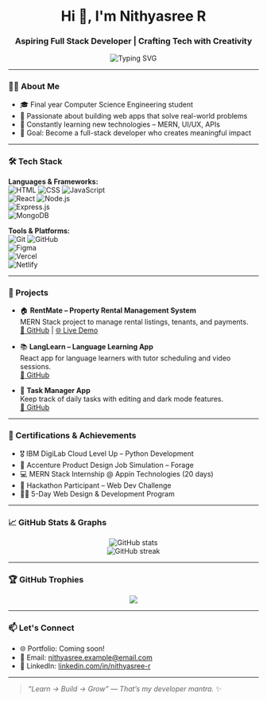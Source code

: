 <h1 align="center">Hi 👋, I'm Nithyasree R</h1>
<h3 align="center">Aspiring Full Stack Developer | Crafting Tech with Creativity</h3>

<p align="center">
  <img src="https://readme-typing-svg.demolab.com?font=Fira+Code&size=22&pause=1000&center=true&vCenter=true&width=435&lines=Welcome+to+my+GitHub+profile!;I'm+a+MERN+stack+developer;Let's+build+something+amazing+%F0%9F%9A%80" alt="Typing SVG" />
</p>

---

### 👩‍💻 About Me

- 🎓 Final year Computer Science Engineering student  
- 🚀 Passionate about building web apps that solve real-world problems  
- 🧠 Constantly learning new technologies – MERN, UI/UX, APIs  
- 🎯 Goal: Become a full-stack developer who creates meaningful impact  

---

### 🛠️ Tech Stack

**Languages & Frameworks:**  
![HTML](https://img.shields.io/badge/-HTML5-E34F26?logo=html5&logoColor=fff) 
![CSS](https://img.shields.io/badge/-CSS3-1572B6?logo=css3) 
![JavaScript](https://img.shields.io/badge/-JavaScript-F7DF1E?logo=javascript&logoColor=black)  
![React](https://img.shields.io/badge/-React-61DAFB?logo=react&logoColor=black) 
![Node.js](https://img.shields.io/badge/-Node.js-339933?logo=node.js&logoColor=white)  
![Express.js](https://img.shields.io/badge/-Express.js-000000?logo=express&logoColor=white)  
![MongoDB](https://img.shields.io/badge/-MongoDB-47A248?logo=mongodb)  

**Tools & Platforms:**  
![Git](https://img.shields.io/badge/-Git-F05032?logo=git&logoColor=white) 
![GitHub](https://img.shields.io/badge/-GitHub-181717?logo=github)  
![Figma](https://img.shields.io/badge/-Figma-F24E1E?logo=figma&logoColor=white)  
![Vercel](https://img.shields.io/badge/-Vercel-000000?logo=vercel)  
![Netlify](https://img.shields.io/badge/-Netlify-00C7B7?logo=netlify&logoColor=white)

---

### 🌟 Projects

- 🏠 **RentMate – Property Rental Management System**  
  MERN Stack project to manage rental listings, tenants, and payments.  
  [🔗 GitHub](#) | [🌐 Live Demo](#)

- 📚 **LangLearn – Language Learning App**  
  React app for language learners with tutor scheduling and video sessions.  
  [🔗 GitHub](#)

- 📝 **Task Manager App**  
  Keep track of daily tasks with editing and dark mode features.  
  [🔗 GitHub](#)

---

### 🏅 Certifications & Achievements

- 🎖️ IBM DigiLab Cloud Level Up – Python Development  
- 💼 Accenture Product Design Job Simulation – Forage  
- 💻 MERN Stack Internship @ Appin Technologies (20 days)  
- 🧪 Hackathon Participant – Web Dev Challenge  
- 👩‍🎓 5-Day Web Design & Development Program  

---

### 📈 GitHub Stats & Graphs

<p align="center">
  <img src="https://github-readme-stats.vercel.app/api?username=Nithyasreeee&show_icons=true&theme=radical" alt="GitHub stats" />
  <br />
  <img src="https://github-readme-streak-stats.herokuapp.com/?user=Nithyasreeee&theme=radical" alt="GitHub streak" />
  <br />
 

</p>

---

### 🏆 GitHub Trophies

<p align="center">
  <img src="https://github-profile-trophy.vercel.app/?username=Nithyasreee&theme=radical&no-frame=true&margin-w=10&row=2&column=3" />
</p>

---



### 📫 Let's Connect

- 🌐 Portfolio: Coming soon!
- 📧 Email: [nithyasree.example@email.com](mailto:nithyasreerajaram16459@gmail.com)
- 💬 LinkedIn: [linkedin.com/in/nithyasree-r](https://www.linkedin.com/in/nithyasree3018/)

---

> *“Learn → Build → Grow” — That’s my developer mantra.* ✨
